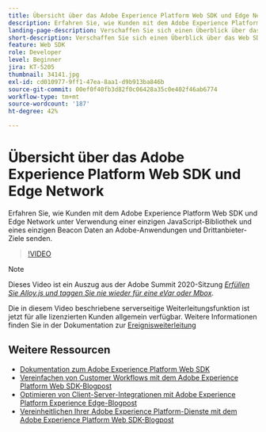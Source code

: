 ```yaml
---
title: Übersicht über das Adobe Experience Platform Web SDK und Edge Network
description: Erfahren Sie, wie Kunden mit dem Adobe Experience Platform Web SDK und Edge Network unter Verwendung einer einzigen JavaScript-Bibliothek und eines einzigen Beacon Daten an Adobe-Anwendungen und Drittanbieter-Ziele senden.
landing-page-description: Verschaffen Sie sich einen Überblick über das Web SDK und Edge Network.
short-description: Verschaffen Sie sich einen Überblick über das Web SDK und Edge Network.
feature: Web SDK
role: Developer
level: Beginner
jira: KT-5205
thumbnail: 34141.jpg
exl-id: cd010977-9ff1-47ea-8aa1-d9b913ba846b
source-git-commit: 00ef0f40fb3d82f0c06428a35c0e402f46ab6774
workflow-type: tm+mt
source-wordcount: '187'
ht-degree: 42%

---
```


# Übersicht über das Adobe Experience Platform Web SDK und Edge Network

Erfahren Sie, wie Kunden mit dem Adobe Experience Platform Web SDK und Edge Network unter Verwendung einer einzigen JavaScript-Bibliothek und eines einzigen Beacon Daten an Adobe-Anwendungen und Drittanbieter-Ziele senden.

>[!VIDEO](https://video.tv.adobe.com/v/34141?learn=on)

>[!NOTE]
>
>Dieses Video ist ein Auszug aus der Adobe Summit 2020-Sitzung *[Erfüllen Sie Alloy.js und taggen Sie nie wieder für eine eVar oder Mbox](https://business.adobe.com/summit/2020/with-alloy-js-never-tag-for-an-evar-or-mbox-again.html)*.
>
>Die in diesem Video beschriebene serverseitige Weiterleitungsfunktion ist jetzt für alle lizenzierten Kunden allgemein verfügbar. Weitere Informationen finden Sie in der Dokumentation zur [Ereignisweiterleitung](https://experienceleague.adobe.com/docs/experience-platform/tags/event-forwarding/overview.html)

## Weitere Ressourcen

* [Dokumentation zum Adobe Experience Platform Web SDK](https://experienceleague.adobe.com/docs/experience-platform/edge/home.html?lang=de)
* [Vereinfachen von Customer Workflows mit dem Adobe Experience Platform Web SDK-Blogpost](https://medium.com/adobetech/simplifying-customer-workflows-with-adobe-experience-platform-web-sdk-4e54fe134f4a)
* [Optimieren von Client-Server-Integrationen mit Adobe Experience Platform Experience Edge-Blogpost](https://medium.com/adobetech/streamlining-client-server-integrations-with-adobe-experience-platform-experience-edge-1caaef887172)
* [Vereinheitlichen Ihrer Adobe Experience Platform-Dienste mit dem Adobe Experience Platform Web SDK-Blogpost](https://medium.com/adobetech/unify-your-adobe-experience-platform-services-with-adobe-experience-platform-web-sdk-75cf6851a9fc)
